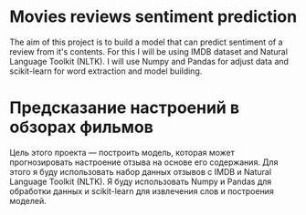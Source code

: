 # Movies reviews sentiment prediction

The aim of this project is to build a model that can predict sentiment of a review from it's contents. For this I will be using IMDB dataset and Natural Language Toolkit (NLTK). I will use Numpy and Pandas for adjust data and scikit-learn for word extraction and model building.

# Предсказание настроений в обзорах фильмов

Цель этого проекта — построить модель, которая может прогнозировать настроение отзыва на основе его содержания. Для этого я буду использовать набор данных отзывов с IMDB и Natural Language Toolkit (NLTK). Я буду использовать Numpy и Pandas для обработки данных и scikit-learn для извлечения слов и построения моделей. 
